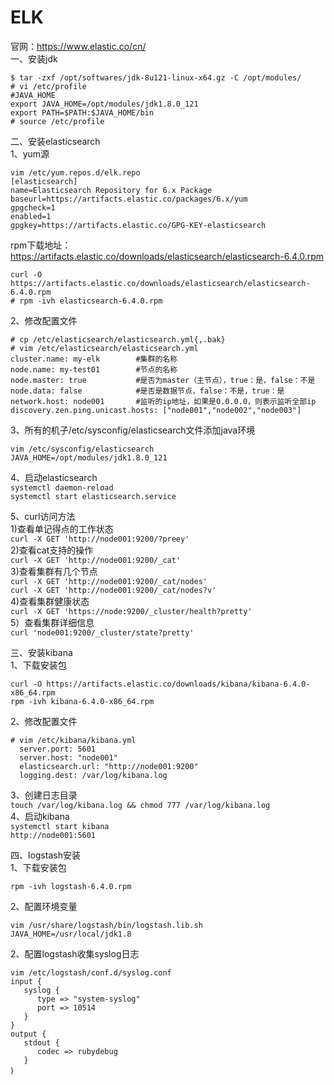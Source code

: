 ELK
====
官网：https://www.elastic.co/cn/  
一、安装jdk  
```
$ tar -zxf /opt/softwares/jdk-8u121-linux-x64.gz -C /opt/modules/
# vi /etc/profile
#JAVA_HOME
export JAVA_HOME=/opt/modules/jdk1.8.0_121
export PATH=$PATH:$JAVA_HOME/bin
# source /etc/profile
```

二、安装elasticsearch  
1、yum源
```
vim /etc/yum.repos.d/elk.repo
[elasticsearch]
name=Elasticsearch Repository for 6.x Package
baseurl=https://artifacts.elastic.co/packages/6.x/yum
gpgcheck=1
enabled=1
gpgkey=https://artifacts.elastic.co/GPG-KEY-elasticsearch
```  
rpm下载地址：https://artifacts.elastic.co/downloads/elasticsearch/elasticsearch-6.4.0.rpm  
```
curl -O https://artifacts.elastic.co/downloads/elasticsearch/elasticsearch-6.4.0.rpm 
# rpm -ivh elasticsearch-6.4.0.rpm 
```  
2、修改配置文件
```
# cp /etc/elasticsearch/elasticsearch.yml{,.bak}
# vim /etc/elasticsearch/elasticsearch.yml
cluster.name: my-elk        #集群的名称
node.name: my-test01        #节点的名称
node.master: true           #是否为master（主节点），true：是，false：不是
node.data: false            #是否是数据节点，false：不是，true：是
network.host: node001       #监听的ip地址，如果是0.0.0.0，则表示监听全部ip
discovery.zen.ping.unicast.hosts: ["node001","node002","node003"]
```  

3、所有的机子/etc/sysconfig/elasticsearch文件添加java环境  
```
vim /etc/sysconfig/elasticsearch
JAVA_HOME=/opt/modules/jdk1.8.0_121
```  
4、启动elasticsearch  
``` systemctl daemon-reload ```  
``` systemctl start elasticsearch.service ```

5、curl访问方法  
1)查看单记得点的工作状态  
``` curl -X GET 'http://node001:9200/?preey' ```  
2)查看cat支持的操作  
``` curl -X GET 'http://node001:9200/_cat' ```  
3)查看集群有几个节点  
``` curl -X GET 'http://node001:9200/_cat/nodes' ```  
``` curl -X GET 'http://node001:9200/_cat/nodes?v' ```  
4)查看集群健康状态  
``` curl -X GET 'https://node:9200/_cluster/health?pretty' ```  
5）查看集群详细信息  
``` curl 'node001:9200/_cluster/state?pretty' ```

三、安装kibana  
1、下载安装包  
```
curl -O https://artifacts.elastic.co/downloads/kibana/kibana-6.4.0-x86_64.rpm
rpm -ivh kibana-6.4.0-x86_64.rpm
```  
2、修改配置文件  
```
# vim /etc/kibana/kibana.yml
  server.port: 5601
  server.host: "node001"
  elasticsearch.url: "http://node001:9200"
  logging.dest: /var/log/kibana.log
```  
3、创建日志目录  
``` touch /var/log/kibana.log && chmod 777 /var/log/kibana.log ```  
4、启动kibana  
``` systemctl start kibana ```  
``` http://node001:5601 ```  


四、logstash安装  
1、下载安装包  
``` curl -O https://artifacts.elastic.co/downloads/logstash/logstash-6.4.0.rpm
rpm -ivh logstash-6.4.0.rpm
```  
2、配置环境变量
```
vim /usr/share/logstash/bin/logstash.lib.sh
JAVA_HOME=/usr/local/jdk1.8
```  
2、配置logstash收集syslog日志  
```
vim /etc/logstash/conf.d/syslog.conf
input {
   syslog { 
      type => "system-syslog"
      port => 10514
   }
}
output {
   stdout {
      codec => rubydebug
   }
｝
```  
